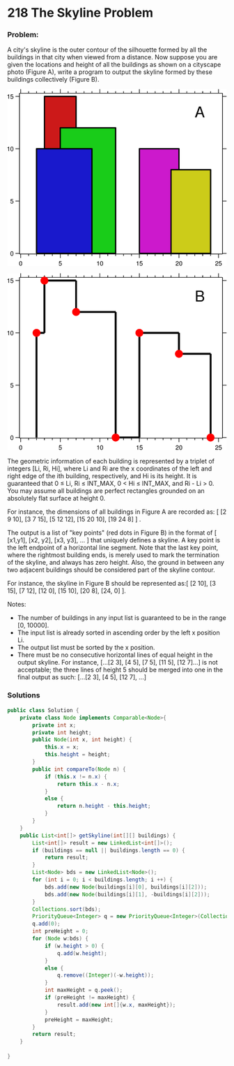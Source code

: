 # 218 The Skyline Problem

### Problem:

A city's skyline is the outer contour of the silhouette formed by all the buildings in that city when viewed from a distance. Now suppose you are given the locations and height of all the buildings as shown on a cityscape photo (Figure A), write a program to output the skyline formed by these buildings collectively (Figure B).

![](/assets/skyline1.jpg)

![](/assets/skyline2.jpg)

The geometric information of each building is represented by a triplet of integers [Li, Ri, Hi], where Li and Ri are the x coordinates of the left and right edge of the ith building, respectively, and Hi is its height. It is guaranteed that 0 ≤ Li, Ri ≤ INT_MAX, 0 < Hi ≤ INT_MAX, and Ri - Li > 0. You may assume all buildings are perfect rectangles grounded on an absolutely flat surface at height 0.

For instance, the dimensions of all buildings in Figure A are recorded as: [ [2 9 10], [3 7 15], [5 12 12], [15 20 10], [19 24 8] ] .

The output is a list of "key points" (red dots in Figure B) in the format of [ [x1,y1], [x2, y2], [x3, y3], ... ] that uniquely defines a skyline. A key point is the left endpoint of a horizontal line segment. Note that the last key point, where the rightmost building ends, is merely used to mark the termination of the skyline, and always has zero height. Also, the ground in between any two adjacent buildings should be considered part of the skyline contour.

For instance, the skyline in Figure B should be represented as:[ [2 10], [3 15], [7 12], [12 0], [15 10], [20 8], [24, 0] ].

Notes:

* The number of buildings in any input list is guaranteed to be in the range [0, 10000].
* The input list is already sorted in ascending order by the left x position Li.
* The output list must be sorted by the x position.
* There must be no consecutive horizontal lines of equal height in the output skyline. For instance, [...[2 3], [4 5], [7 5], [11 5], [12 7]...] is not acceptable; the three lines of height 5 should be merged into one in the final output as such: [...[2 3], [4 5], [12 7], ...]

### Solutions

```java
public class Solution {
    private class Node implements Comparable<Node>{
        private int x;
        private int height;
        public Node(int x, int height) {
            this.x = x;
            this.height = height;
        }
        public int compareTo(Node n) {
            if (this.x != n.x) {
                return this.x - n.x;
            }
            else {
                return n.height - this.height;
            }
        }
    }
    public List<int[]> getSkyline(int[][] buildings) {
        List<int[]> result = new LinkedList<int[]>();
        if (buildings == null || buildings.length == 0) {
            return result;
        }
        List<Node> bds = new LinkedList<Node>();
        for (int i = 0; i < buildings.length; i ++) {
            bds.add(new Node(buildings[i][0], buildings[i][2]));
            bds.add(new Node(buildings[i][1], -buildings[i][2]));
        }
        Collections.sort(bds);
        PriorityQueue<Integer> q = new PriorityQueue<Integer>(Collections.reverseOrder());
        q.add(0);
        int preHeight = 0;
        for (Node w:bds) {
            if (w.height > 0) {
                q.add(w.height);
            }
            else {
                q.remove((Integer)(-w.height));
            }
            int maxHeight = q.peek();
            if (preHeight != maxHeight) {
                result.add(new int[]{w.x, maxHeight});
            }
            preHeight = maxHeight;
        }
        return result;
    }

}
```
